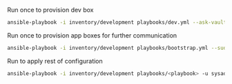 Run once to provision dev box
```bash
ansible-playbook -i inventory/development playbooks/dev.yml --ask-vault
```

Run once to provision app boxes for further communication
```bash
ansible-playbook -i inventory/development playbooks/bootstrap.yml --sudo -k -u <username>
```

Run to apply rest of configuration
```bash
ansible-playbook -i inventory/development playbooks/<playbook> -u sysadmin --sudo --ask-vault
```

